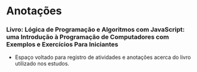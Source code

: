 # Anotações

### Livro: Lógica de Programação e Algoritmos com JavaScript: uma Introdução à Programação de Computadores com Exemplos e Exercícios Para Iniciantes
- Espaço voltado para registro de atividades e anotações acerca do livro utilizado nos estudos.
